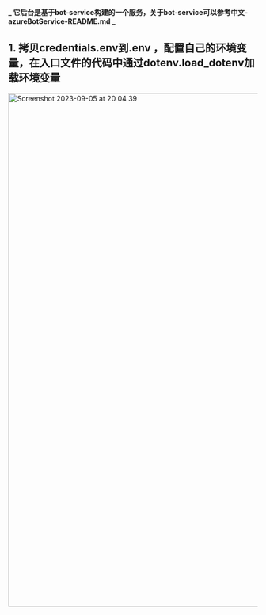 **_ 它后台是基于bot-service构建的一个服务，关于bot-service可以参考中文-azureBotService-README.md _**

## 1. 拷贝credentials.env到.env ，配置自己的环境变量，在入口文件的代码中通过dotenv.load_dotenv加载环境变量
<img width="1038" alt="Screenshot 2023-09-05 at 20 04 39" src="https://github.com/huqianghui/Azure-Cognitive-Search-Azure-OpenAI-Accelerator/assets/7360524/ed10be3d-4cbe-41b3-bd35-da2fed2c0dec">





